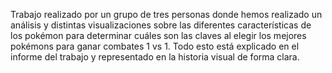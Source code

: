 Trabajo realizado por un grupo de tres personas donde hemos realizado un análisis y distintas visualizaciones sobre las diferentes características de los pokémon para determinar cuáles son las claves al elegir los mejores pokémons para ganar combates 1 vs 1. Todo esto está explicado en el informe del trabajo y representado en la historia visual de forma clara.

